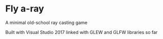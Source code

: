 # Fly a-ray
A minimal old-school ray casting game

Built with Visual Studio 2017
linked with GLEW and GLFW libraries so far
